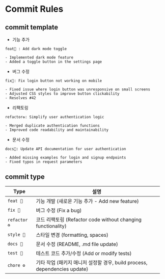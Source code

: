 # Commit Rules

## commit template
- 기능 추가
```
feat🍄 : Add dark mode toggle

- Implemented dark mode feature
- Added a toggle button in the settings page
```

- 버그 수정
```
fix🐛: Fix login button not working on mobile

- Fixed issue where login button was unresponsive on small screens
- Adjusted CSS styles to improve button clickability
- Resolves #42
```

- 리팩토링
```
refactor♻️: Simplify user authentication logic

- Merged duplicate authentication functions
- Improved code readability and maintainability
```

- 문서 수정
```
docs📝: Update API documentation for user authentication

- Added missing examples for login and signup endpoints
- Fixed typos in request parameters
```

## commit type
| Type | 설명 |
| --- | --- |
| `feat 🍄` | 기능 개발 (새로운 기능 추가 - Add new feature) |
| `fix 🐛` | 버그 수정 (Fix a bug) |
| `refactor ♻️` | 코드 리팩토링 (Refactor code without changing functionality) |
| `style 🎨` | 스타일 변경 (formatting, spaces) |
| `docs 📝` | 문서 수정 (README, .md file update) |
| `test 🧪` | 테스트 코드 추가/수정 (Add or modify tests) |
| `chore ⚙️` | 기타 작업 (패키지 매니저 설정할 경우, build process, dependencies update) |

